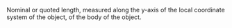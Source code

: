 Nominal or quoted length, measured along the y-axis of the local coordinate system of the object, of the body of the object.
